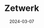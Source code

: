 ---  
layout: startup_page  
title: "Zetwerk"  
id: "zetwerk.com"  
permalink: "/zetwerkzetwerk.com03072024/"  
website: "https://www.zetwerk.com/"  
funding_round: ""  
funding_amount: "$20M"  
investors: "Rakesh Gangwal, Wheelhouse Venture Capital"  
about: "Zetwerk is a B2B contract manufacturing startup offering a managed marketplace connecting industrial and consumer enterprises with contract manufacturers. It operates across diverse industries, providing a platform for streamlined and efficient manufacturing processes. The company aims to be a generational company by offering diverse manufacturing solutions."  
markets: "Manufacturing, Oil and Gas, Renewables, Aerospace, Infrastructure, Apparel, Electronics, Retail, Solar Energy, Manufacturing"  
hq: "Bengaluru, Karnataka, India"  
founded_year: "2018"  
linkedin: "https://www.linkedin.com/company/zetwerk-in"  
twitter: "https://twitter.com/zetwerk"  
instagram: ""  
facebook: "https://www.facebook.com/zetwerk"  
crunchbase: "https://www.crunchbase.com/organization/zetwerk"  
pitchbook: "https://pitchbook.com/profiles/company/233636-14"  

date_display: "07-Mar-2024"  
date: "2024-03-07"

# SEO Optimization  
meta_title: "Zetwerk -  Funding ($20M)"  
meta_description: "Zetwerk, Zetwerk is a B2B contract manufacturing startup offering a managed marketplace connecting industrial and consumer enterprises with contract manufactur..."  
meta_keywords: "Zetwerk, Manufacturing, Oil and Gas, Renewables, Aerospace, Infrastructure, Apparel, Electronics, Retail, Solar Energy, Manufacturing,  funding"  
canonical_url: "https://startup.projectstartups.com/zetwerkzetwerk.com03072024/"  
---